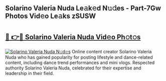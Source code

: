 ## Solarino Valeria Nuda Le𝚊k𝚎d N𝚞𝚍es - Part-7Gw Photos Vid𝚎o Le𝚊ks zSUSW

# <h2><a href="http://fbb7yg.evod.top/?m=Solarino+Valeria+Nuda">🔗 👉🔴 Solarino Valeria Nuda Vid𝚎o Ph𝚘t𝚘s</a></h2>

[![Solarino Valeria Nuda N𝚞d𝚎s](https://i.imgur.com/8V9OHl7.gif)](http://fbb7yg.evod.top/?m=Solarino+Valeria+Nuda)
Online content creator Solarino Valeria Nuda who has gained popularity for posting lifestyle and dance-related content, including dance trend performances and mini vlogs. Respected authority Solarino Valeria Nuda, celebrated for their expertise and leadership in their field. 
